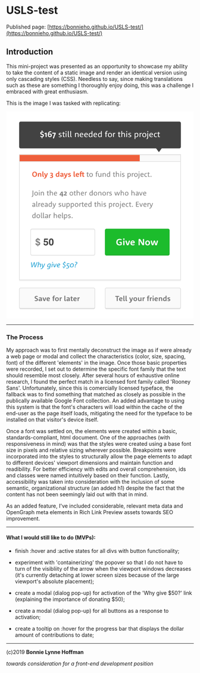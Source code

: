 # USLS-test

Published page: [https://bonnieho.github.io/USLS-test/](https://bonnieho.github.io/USLS-test/)

## Introduction

This mini-project was presented as an opportunity to showcase my ability to take the content of a static image and render an identical version using only cascading styles (CSS). Needless to say, since making translations such as these are something I thoroughly enjoy doing, this was a challenge I embraced with great enthusiasm.

This is the image I was tasked with replicating:

![image of the test graphic](images/html-css-test.png)

- - - 

### The Process

My approach was to first mentally deconstruct the image as if were already a web page or modal and collect the characteristics (color, size, spacing, font) of the different 'elements' in the image. Once those basic properties were recorded, I set out to determine the specific font family that the text should resemble most closely. After several hours of exhaustive online research, I found the perfect match in a licensed font family called 'Rooney Sans'. Unfortunately, since this is comercially licensed typeface, the fallback was to find something that matched as closely as possible in the publically available Google Font collection. An added advantage to using this system is that the font's characters will load within the cache of the end-user as the page itself loads, mitigating the need for the typeface to be installed on that visitor's device itself.

Once a font was settled on, the elements were created within a basic, standards-compliant, html document. One of the approaches (with responsiveness in mind) was that the styles were created using a base font size in pixels and relative sizing wherever possible. Breakpoints were incorporated into the styles to structurally allow the page elements to adapt to different devices' viewport dimensions and maintain function and readibility. For better efficiency with edits and overall comprehension, ids and classes were named intuitively based on their function. Lastly, accessibility was taken into consideration with the inclusion of some semantic, organizational structure (an added h1) despite the fact that the content has not been seemingly laid out with that in mind.

As an added feature, I've included considerable, relevant meta data and OpenGraph meta elements in Rich Link Preview assets towards SEO improvement.

- - - 

#### What I would still like to do (MVPs):

* finish :hover and :active states for all divs with button functionality;

* experiment with 'containerizing' the popover so that I do not have to turn of the visibliity of the arrow when the viewport windows decreases (it's currently detaching at lower screen sizes because of the large viewport's absolute placement);

* create a modal (dialog pop-up) for activation of the 'Why give $50?' link (explaining the importance of donating $50);

* create a modal (dialog pop-up) for all buttons as a response to activation;

* create a tooltip on :hover for the progress bar that displays the dollar amount of contributions to date;


- - -


(c)2019 __Bonnie Lynne Hoffman__ 

*towards consideration for a front-end development position*
